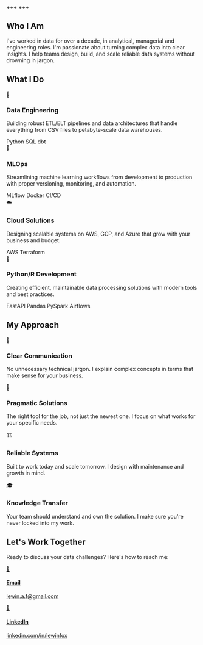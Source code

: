 +++
+++

<div class="hero">
    <div class="hero-content">
        <h2>Who I Am</h2>
        <p>
            I've worked in data for over a decade, in analytical, managerial and engineering roles.
            I'm passionate about turning complex data into clear insights. I help teams design,
            build, and scale reliable data systems without drowning in jargon.
        </p>
    </div>
</div>

<div class="about-services">
    <h2>What I Do</h2>
    <div class="services-grid">
        <div class="highlight-card">
            <span class="service-icon">🔧</span>
            <h3>Data Engineering</h3>
            <p>
                Building robust ETL/ELT pipelines and data architectures that handle everything from
                CSV files to petabyte-scale data warehouses.
            </p>
            <div class="tech-tags">
                <span class="tech-tag">Python</span>
                <span class="tech-tag">SQL</span>
                <span class="tech-tag">dbt</span>
            </div>
        </div>
        <div class="highlight-card">
            <span class="service-icon">🤖</span>
            <h3>MLOps</h3>
            <p>
                Streamlining machine learning workflows from development to production with proper
                versioning, monitoring, and automation.
            </p>
            <div class="tech-tags">
                <span class="tech-tag">MLflow</span>
                <span class="tech-tag">Docker</span>
                <span class="tech-tag">CI/CD</span>
            </div>
        </div>
        <div class="highlight-card">
            <span class="service-icon">☁️</span>
            <h3>Cloud Solutions</h3>
            <p>
                Designing scalable systems on AWS, GCP, and Azure that grow with your business and
                budget.
            </p>
            <div class="tech-tags">
                <span class="tech-tag">AWS</span>
                <span class="tech-tag">Terraform</span>
            </div>
        </div>
        <div class="highlight-card">
            <span class="service-icon">🐍</span>
            <h3>Python/R Development</h3>
            <p>
                Creating efficient, maintainable data processing solutions with modern tools and
                best practices.
            </p>
            <div class="tech-tags">
                <span class="tech-tag">FastAPI</span>
                <span class="tech-tag">Pandas</span>
                <span class="tech-tag">PySpark</span>
                <span class="tech-tag">Airflows</span>
            </div>
        </div>
    </div>
</div>

<div class="about-approach">
    <h2>My Approach</h2>
    <div class="approach-grid">
        <div class="approach-card">
            <div class="approach-icon">💬</div>
            <h3>Clear Communication</h3>
            <p>
                No unnecessary technical jargon. I explain complex concepts in terms that make sense
                for your business.
            </p>
        </div>
        <div class="approach-card">
            <div class="approach-icon">🎯</div>
            <h3>Pragmatic Solutions</h3>
            <p>
                The right tool for the job, not just the newest one. I focus on what works for your
                specific needs.
            </p>
        </div>
        <div class="approach-card">
            <div class="approach-icon">🏗️</div>
            <h3>Reliable Systems</h3>
            <p>
                Built to work today and scale tomorrow. I design with maintenance and growth in
                mind.
            </p>
        </div>
        <div class="approach-card">
            <div class="approach-icon">🎓</div>
            <h3>Knowledge Transfer</h3>
            <p>
                Your team should understand and own the solution. I make sure you're never locked
                into my work.
            </p>
        </div>
    </div>
</div>

<div class="about-contact">
    <h2>Let's Work Together</h2>
    <p>Ready to discuss your data challenges? Here's how to reach me:</p>
    <div class="contact-links">
        <a href="mailto:lewin.a.f@gmail.com" class="contact-card">
            <div class="contact-icon">📧</div>
            <div class="contact-info">
                <h4>Email</h4>
                <p>lewin.a.f@gmail.com</p>
            </div>
        </a>
        <a href="https://linkedin.com/in/lewinfox" class="contact-card">
            <div class="contact-icon">💼</div>
            <div class="contact-info">
                <h4>LinkedIn</h4>
                <p>linkedin.com/in/lewinfox</p>
            </div>
        </a>
    </div>
</div>

